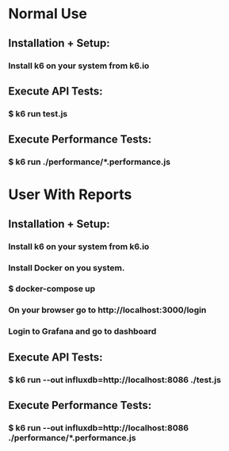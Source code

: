 # Normal Use

## Installation + Setup:
### Install k6 on your system from k6.io

## Execute API Tests:
### $ k6 run test.js 

## Execute Performance Tests:
### $ k6 run ./performance/*.performance.js

# User With Reports

## Installation + Setup:
### Install k6 on your system from k6.io
### Install Docker on you system.
### $ docker-compose up
### On your browser go to http://localhost:3000/login
### Login to Grafana and go to dashboard
 

## Execute API Tests:
### $ k6 run --out influxdb=http://localhost:8086 ./test.js

## Execute Performance Tests:
### $ k6 run --out influxdb=http://localhost:8086 ./performance/*.performance.js

